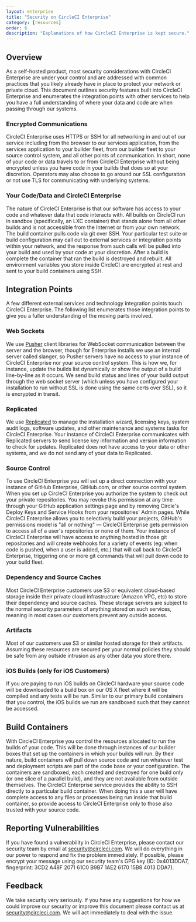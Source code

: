 ```yaml
---
layout: enterprise
title: "Security on CircleCI Enterprise"
category: [resources]
order: 6
description: "Explanations of how CircleCI Enterprise is kept secure."
---
```


## Overview
As a self-hosted product, most security considerations with CircleCI Enterprise are under your control and are addressed with common practices that you likely already have in place to protect your network or private cloud. This document outlines security features built into CircleCI Enterprise and enumerates the integration points with other services to help you have a full understanding of where your data and code are when passing through our systems.

### Encrypted Communications
CircleCI Enterprise uses HTTPS or SSH for all networking in and out of our service including from the browser to our services application, from the services application to your builder fleet, from our builder fleet to your source control system, and all other points of communication. In short, none of your code or data travels to or from CircleCI Enterprise without being encrypted unless you have code in your builds that does so at your discretion. Operators may also choose to go around our SSL configuration or not use TLS for communicating with underlying systems. 

### Your Code/Data and CircleCI Enterprise
The nature of CircleCI Enterprise is that our software has access to your code and whatever data that code interacts with. All builds on CircleCI run in sandbox (specifically, an LXC container) that stands alone from all other builds and is not accessible from the Internet or from your own network. The build container pulls code via git over SSH. Your particular test suite or build configuration may call out to external services or integration points within your network, and the response from such calls will be pulled into your build and used by your code at your discretion. After a build is complete the container that ran the build is destroyed and rebuilt. All environment variables you store inside CircleCI are encrypted at rest and sent to your build containers using SSH.

## Integration Points
A few different external services and technology integration points touch CircleCI Enterprise. The following list enumerates those integration points to give you a fuller understanding of the moving parts involved.

### Web Sockets
We use [Pusher](https://pusher.com/) client libraries for WebSocket communication between the server and the browser, though for Enterprise installs we use an internal server called slanger, so Pusher servers have no access to your instance of CircleCI Enterprise nor your source control system. This is how we, for instance, update the builds list dynamically or show the output of a build line-by-line as it occurs. We send build status and lines of your build output through the web socket server (which unless you have configured your installation to run without SSL is done using the same certs over SSL), so it is encrypted in transit.

### Replicated
We use [Replicated](http://www.replicated.com/) to manage the installation wizard, licensing keys, system audit logs, software updates, and other maintenance and systems tasks for CircleCI Enterprise. Your instance of CircleCI Enterprise communicates with Replicated servers to send license key information and version information to check for updates. Replicated does not have access to your data or other systems, and we do not send any of your data to Replicated.

### Source Control
To use CircleCI Enterprise you will set up a direct connection with your instance of GitHub Enterprise, GitHub.com, or other source control system. When you set up CircleCI Enterprise you authorize the system to check out your private repositories. You may revoke this permission at any time through your GitHub application settings page and by removing Circle's Deploy Keys and Service Hooks from your repositories' Admin pages. While CircleCI Enterprise allows you to selectively build your projects, GitHub's permissions model is "all or nothing" — CircleCI Enterprise gets permission to access all of a user's repositories or none of them. Your instance of CircleCI Enterprise will have access to anything hosted in those git repositories and will create webhooks for a variety of events (eg: when code is pushed, when a user is added, etc.) that will call back to CircleCI Enterprise, triggering one or more git commands that will pull down code to your build fleet.

### Dependency and Source Caches
Most CircleCI Enterprise customers use S3 or equivalent cloud-based storage inside their private cloud infrastructure (Amazon VPC, etc) to store their dependency and source caches. These storage servers are subject to the normal security parameters of anything stored on such services, meaning in most cases our customers prevent any outside access.

### Artifacts
Most of our customers use S3 or similar hosted storage for their artifacts. Assuming these resources are secured per your normal policies they should be safe from any outside intrusion as any other data you store there.

### iOS Builds (only for iOS Customers)
If you are paying to run iOS builds on CircleCI hardware your source code will be downloaded to a build box on our OS X fleet where it will be compiled and any tests will be run. Similar to our primary build containers that you control, the iOS builds we run are sandboxed such that they cannot be accessed.

## Build Containers
With CircleCI Enterprise you control the resources allocated to run the builds of your code. This will be done through instances of our builder boxes that set up the containers in which your builds will run. By their nature, build containers will pull down source code and run whatever test and deployment scripts are part of the code base or your configuration. The containers are sandboxed, each created and destroyed for one build only (or one slice of a parallel build), and they are not available from outside themselves. The CircleCI Enterprise service provides the ability to SSH directly to a particular build container. When doing this a user will have complete access to any files or processes being run inside that build container, so provide access to CircleCI Enterprise only to those also trusted with your source code.

## Reporting Vulnerabilities
If you have found a vulnerability in CircleCI Enterprise, please contact our security team by email at <security@circleci.com>. We will do everything in our power to respond and fix the problem immediately. If possible, please encrypt your message using our security team's GPG key (ID: 0x4013DDA7, fingerprint: 3CD2 A48F 2071 61C0 B9B7 1AE2 6170 15B8 4013 DDA7).

## Feedback
We take security very seriously. If you have any suggestions for how we could improve our security or improve this document please contact us at <security@circleci.com>. We will act immediately to deal with the issue.

